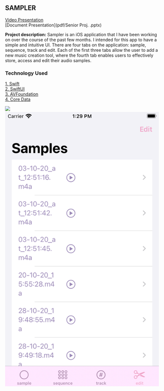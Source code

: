 ## SAMPLER

[Video Presentation](https://www.youtube.com/watch?v=nQHyY94PGT4)
<br>
[Document Presentation](pdf/Senior Proj. .pptx)

**Project description:** Sampler is an iOS application that I have been working on over the course of the past few months. I intended for this app to have a simple and intuitive UI. There are four tabs on the application: sample, sequence, track and edit. Each of the first three tabs allow the user to add a new music creation tool, where the fourth tab enables users to effectively store, access and edit their audio samples. 

### Technology Used
<p>
<a href="https://developer.apple.com/swift/">1. Swift</a>
  <br>
<a href="https://developer.apple.com/documentation/swiftui">2. SwiftUI</a>
  <br>
<a href ="https://developer.apple.com/documentation/avfoundation">3. AVFoundation </a>
  <br>
<a href ="https://developer.apple.com/documentation/coredata">4. Core Data </a>
</p>  

<img src="images/Screen Recording 2020-10-30 at 1.51.30 PM.mov?raw=true"/>
<img src="images/Simulator Screen Shot - iPhone SE (2nd generation) - 2020-10-30 at 13.29.03.png?raw=true"/>
